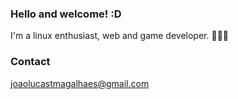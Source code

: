 ### Hello and welcome! :D
I'm a linux enthusiast, web and game developer. 🐧👨‍💻

### Contact
joaolucastmagalhaes@gmail.com

<!---
jol-tm/jol-tm is a ✨ special ✨ repository because its `README.md` (this file) appears on your GitHub profile.
You can click the Preview link to take a look at your changes.
--->
